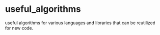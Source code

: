 # useful_algorithms
useful algorithms for various languages and libraries that can be reutilized for new code.
